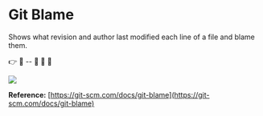 # Git Blame

Shows what revision and author last modified each line of a file and blame them.

:point_right: :no_good: -- :see_no_evil: :hear_no_evil: :speak_no_evil:

![](https://i.imgur.com/Ywpucz6.png)

**Reference:** [https://git-scm.com/docs/git-blame](https://git-scm.com/docs/git-blame)

## [](https://i.imgur.com/xancoby.png)
